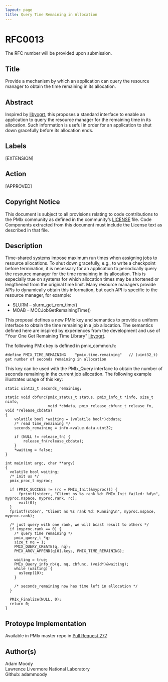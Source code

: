 ```yaml
---
layout: page
title: Query Time Remaining in Allocation
---
```


RFC0013
=======

The RFC number will be provided upon submission.

Title
-----

Provide a mechanism by which an application can query the resource
manager to obtain the time remaining in its allocation.

Abstract
--------

Inspired by [libyogrt](https://github.com/LLNL/libyogrt), this proposes
a standard interface to enable an application to query the resource
manager for the remaining time in its allocation. Such information is
useful in order for an application to shut down gracefully before its
allocation ends.

Labels
------

\[EXTENSION\]

Action
------

\[APPROVED\]

Copyright Notice
----------------

This document is subject to all provisions relating to code
contributions to the PMIx community as defined in the community’s
[LICENSE](https://github.com/pmix/RFCs/tree/master/LICENSE) file. Code
Components extracted from this document must include the License text as
described in that file.

Description
-----------

Time-shared systems impose maximum run times when assigning jobs to
resource allocations. To shut down gracefully, e.g., to write a
checkpoint before termination, it is necessary for an application to
periodically query the resource manager for the time remaining in its
allocation. This is especially true on systems for which allocation
times may be shortened or lengthened from the original time limit. Many
resource managers provide APIs to dynamically obtain this information,
but each API is specific to the resource manager, for example:

-   SLURM – slurm\_get\_rem\_time()
-   MOAB – MCCJobGetRemainingTime()

This proposal defines a new PMIx key and semantics to provide a uniform
interface to obtain the time remaining in a job allocation. The
semantics defined here are inspired by experiences from the development
and use of "Your One Get Remaining Time Library"
[libyogrt](https://github.com/LLNL/libyogrt).

The following PMIx key is defined in pmix\_common.h:

    #define PMIX_TIME_REMAINING    "pmix.time.remaining"   // (uint32_t) get number of seconds remaining in allocation

This key can be used with the PMIx\_Query interface to obtain the number
of seconds remaining in the current job allocation. The following
example illustrates usage of this key:

    static uint32_t seconds_remaining;

    static void cbfunc(pmix_status_t status, pmix_info_t *info, size_t ninfo,
                       void *cbdata, pmix_release_cbfunc_t release_fn, void *release_cbdata)
    {
        volatile bool *waiting = (volatile bool*)cbdata;
        /* read time_remaining */
        seconds_remaining = info->value.data.uint32;

        if (NULL != release_fn) {
            release_fn(release_cbdata);
        }
        *waiting = false;
    }

    int main(int argc, char **argv)
    {
      volatile bool waiting;
      /* init us */
      pmix_proc_t myproc;

      if (PMIX_SUCCESS != (rc = PMIx_Init(&myproc))) {
          fprintf(stderr, "Client ns %s rank %d: PMIx_Init failed: %d\n", myproc.nspace, myproc.rank, rc);
          exit(0);
      }
      fprintf(stderr, "Client ns %s rank %d: Running\n", myproc.nspace, myproc.rank);

      /* just query with one rank, we will bcast result to others */
      if (myproc.rank == 0) {
        /* query time remaining */
        pmix_query_t *q;
        size_t nq = 1;
        PMIX_QUERY_CREATE(q, nq);
        PMIX_ARGV_APPEND(q[0].keys, PMIX_TIME_REMAINING);

        waiting = true;
        PMIx_Query_info_nb(q, nq, cbfunc, (void*)&waiting);
        while (waiting) {
          usleep(10);
        }

        /* seconds_remaining now has time left in allocation */
      }

      PMIx_Finalize(NULL, 0);
      return 0;
    }

Protoype Implementation
-----------------------

Available in PMIx master repo in [Pull Request
277](https://github.com/pmix/master/pull/277)

Author(s)
---------

Adam Moody  
Lawrence Livermore National Laboratory  
Github: adammoody

